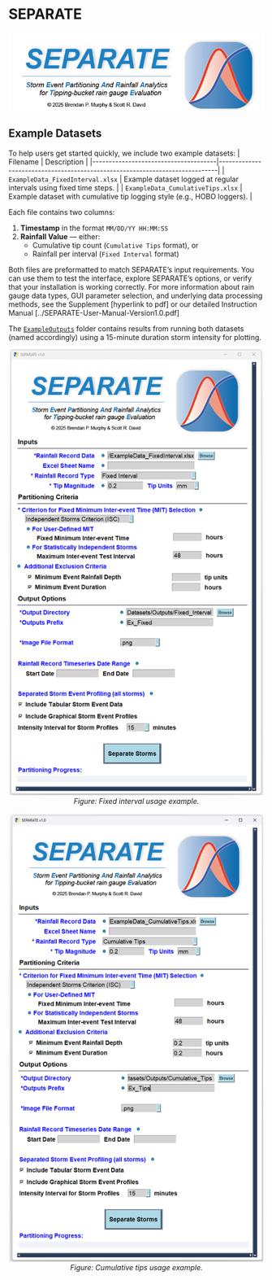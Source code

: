 # SEPARATE
<p align="center">
  <img src="../images/header.png" alt="SEPARATE Banner" width="600"/>
</p>

## Example Datasets

To help users get started quickly, we include two example datasets:
| Filename                             | Description                                                                 |
|--------------------------------------|-----------------------------------------------------------------------------|
| `ExampleData_FixedInterval.xlsx`    | Example dataset logged at regular intervals using fixed time steps.      |
| `ExampleData_CumulativeTips.xlsx`   | Example dataset with cumulative tip logging style (e.g., HOBO loggers).  |

Each file contains two columns:
1. **Timestamp** in the format `MM/DD/YY HH:MM:SS`
2. **Rainfall Value** — either:
   - Cumulative tip count (`Cumulative Tips` format), or
   - Rainfall per interval (`Fixed Interval` format)

Both files are preformatted to match SEPARATE’s input requirements. You can use them to test the interface, explore SEPARATE’s options, or verify that your installation is working correctly. For more information about rain gauge data types, GUI parameter selection, and underlying data processing methods, see the Supplement [hyperlink to pdf] or our detailed Instruction Manual [../SEPARATE-User-Manual-Version1.0.pdf]

The [`ExampleOutputs`](./ExampleOutputs) folder contains results from running both datasets (named accordingly) using a 15-minute duration storm intensity for plotting.

<div align="center">
  <img src="../images/fixed_example.png" alt="Fixed Interval Input Example" width="500"/>
  <br>
  <em>Figure: Fixed interval usage example.</em>
</div>

<br>

<div align="center">
  <img src="../images/tips_example.png" alt="Cumulative Tips Input Example" width="500"/>
  <br>
  <em>Figure: Cumulative tips usage example.</em>
</div>






